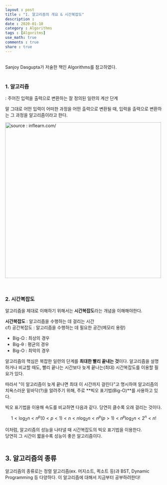 ```yaml
---
layout : post
title : "1. 알고리즘의 개요 & 시간복잡도"
description :
date : 2020-01-10
category : Algorithms
tags : [Algoritms]
use_math: true
comments : true
share : true
---
```


<br/>
Sanjoy Dasgupta가 저술한 책인 Algorithms를 참고하였다.
<br/>
<br/>

### 1. 알고리즘

: 주어진 입력을 출력으로 변환하는 잘 정의된 일련의 계산 단계

말 그대로 어떤 입력이 어떠한 과정을 어떤 출력으로 변환될 때, 입력을 출력으로 변환하는 그 과정을 알고리즘이라고 한다.

<a href = "[https://www.inflearn.com/course/%EC%95%8C%EA%B3%A0%EB%A6%AC%EC%A6%98-%EA%B0%95%EC%A2%8C](https://www.inflearn.com/course/알고리즘-강좌)"><img src = "https://cdn.inflearn.com/wp-content/uploads/algorith.png" width = "500px" title = "source : inflearn.com/"></a>

<br/>

### 2. 시간복잡도

알고리즘을 제대로 이해하기 위해서는 **시간복잡도**라는 개념을 이해해야한다.

**시간복잡도** : 알고리즘을 수행하는 데 걸리는 시간  
cf) 공간복잡도 : 알고리즘을 수행하는 데 필요한 공간(메모리 용량)

- Big-Ω : 최상의 경우
- Big-θ : 평균의 경우
- Big-O : 최악의 경우

알고리즘의 핵심은 복잡한 일련의 단계를 **최대한 빨리 끝내는 것**이다. 알고리즘을 설명하거나 비교할 때도, 빨리 끝나는 시간보다 늦게 끝나는(최대) 시간복잡도를 이용할 필요가 있다.

따라서 "이 알고리즘이 늦게 끝나면 최대 이 시간까지 걸린다"고 명시하여 알고리즘의 치욕스러운 밑바닥(?)을 알려주기 위해, 주로 **빅오 표기법(Big-O)**를 사용하고 있다.

빅오 표기법을 이용해 속도를 비교하면 다음과 같다. 당연히 클수록 오래 걸리는 것이다.

$$1 < \log_2n < n^p (0 < p < 1 ) < n < n\log_2n < n^p(p>1) < n^p\log_2n < 2^n < n!$$

이처럼, 알고리즘의 성능을 나타낼 때 시간복잡도의 빅오 표기법을 이용한다.  
당연히 그 시간이 짧을수록 성능이 좋은 알고리즘이다.
<br/>
<br/>

## 3. 알고리즘의 종류

알고리즘의 종류로는 정렬 알고리즘(ex. 머지소트, 퀵소트 등)과 BST, Dynamic Programming 등 다양하다. 이 알고리즘에 대해서 지금부터 공부하려한다!